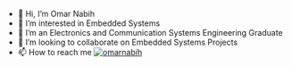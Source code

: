 - 👋 Hi, I’m Omar Nabih
- 👀 I’m interested in Embedded Systems
- 🌱 I’m an Electronics and Communication Systems Engineering Graduate
- 💞️ I’m looking to collaborate on Embedded Systems Projects
- 📫 How to reach me [![omarnabih](file:///C:/Users/hp/Desktop/4373199_linkedin_logo_logos_icon.svg)](https://www.linkedin.com/in/omarnabih/)




<!---
omarnabih99/omarnabih99 is a ✨ special ✨ repository because its `README.md` (this file) appears on your GitHub profile.
You can click the Preview link to take a look at your changes.
--->
